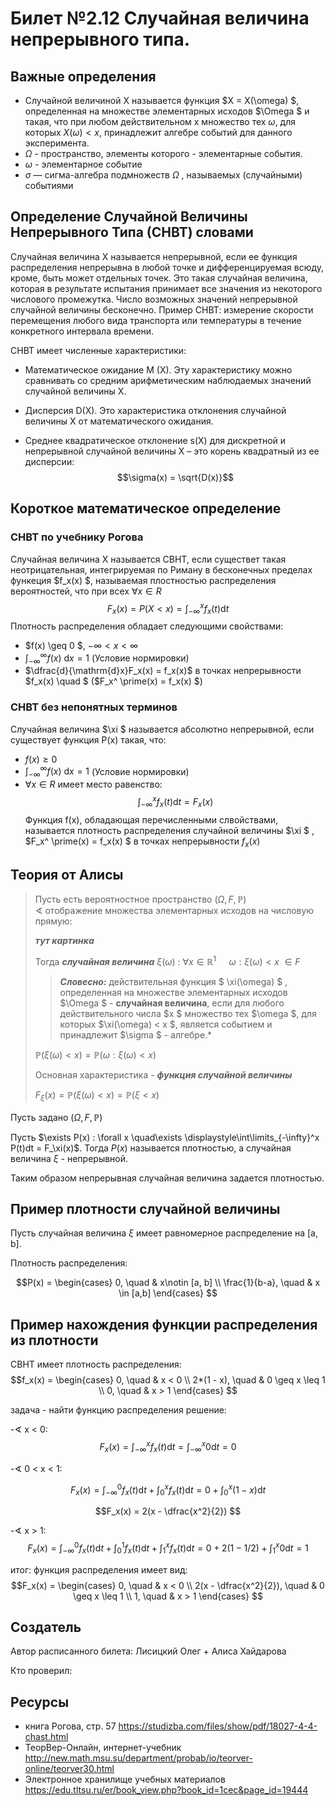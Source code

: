 # Билет №2.12 Случайная величина непрерывного типа.
## Важные определения
- Случайной величиной X называется функция  $X = X(\omega) $, определенная на множестве элементарных исходов  $\Omega $ и такая, что при любом действительном x множество тех  $\omega$, для которых  $X(\omega) < x$, принадлежит алгебре событий для данного эксперимента.
- $\Omega$ - пространство, элементы которого - элементарные события.
- $\omega$ - элементарное событие
- $\sigma$ — сигма-алгебра подмножеств ${\displaystyle \Omega }$ , называемых (случайными) событиями


## Определение Случайной Величины Непрерывного Типа (СНВТ) словами
Случайная величина Х называется непрерывной, если ее функция распределения непрерывна в любой точке и дифференцируемая всюду, кроме, быть может отдельных точек. Это такая случайная величина, которая в результате испытания принимает все значения из некоторого числового промежутка. Число возможных значений непрерывной случайной величины бесконечно. 
Пример СНВТ: измерение скорости перемещения любого вида транспорта или температуры в течение конкретного интервала времени.

СНВТ имеет численные характеристики:

- Математическое ожидание М (Х). Эту характеристику можно сравнивать со средним арифметическим наблюдаемых значений случайной величины Х.

- Дисперсия D(X). Это характеристика отклонения случайной величины Х от математического ожидания.

- Среднее квадратическое отклонение s(Х) для дискретной и непрерывной случайной величины Х – это корень квадратный из ее дисперсии:
$$\sigma(x) = \sqrt{D(x)}$$

## Короткое математическое определение 
### СНВТ по учебнику Рогова
Случайная величина X называется СВНТ, если существет такая неотрицательная, интегрируемая по Риману в бесконечных пределах функеция  $f_x(x) $, называемая плостностью распределения вероятностей, что при всех $\forall x \in R$
$$ F_x(x) = P(X < x) = \int_{-\infty}^x f_x(t) \mathrm{d}t$$
Плотность распределения обладает следующими свойствами:
- $f(x) \geq 0 $,  $-\infty < x < \infty$ 
- $\int_{-\infty}^{\infty} f(x) \: \mathrm{d}x = 1$  (Условие нормировки)
- $\dfrac{d}{\mathrm{d}x}F_x(x) = f_x(x)$ в точках непрерывности  $f_x(x) \quad $ ($F_x^ \prime(x) = f_x(x) $)

### СНВТ без непонятных терминов
Случайная величина  $\xi $ называется абсолютно непрерывной, если существует функция P(x) такая, что:
- $f(x) \geq 0$
- $\int_{-\infty}^{\infty} f(x) \: \mathrm{d}x = 1$  (Условие нормировки)
- $\forall x \in R$ имеет место равенство:
$$\int_{-\infty}^x f_x(t) \mathrm{d}t = F_x(x)$$
Функция f(x), обладающая перечисленными слвойствами, называется плотность распределения случайной величины  $\xi $ ,  $F_x^ \prime(x) = f_x(x) $ в точках непрерывности $f_x(x)$


## Теория от Алисы
> Пусть есть  вероятностное пространство $(\Omega, F, \mathbb P)$  
$\sphericalangle$ отображение множества элементарных исходов на числовую прямую:
>
>***тут картинка***
>
>Тогда ***случайная величина*** 
>$\xi(\omega)$ : $\forall x \in \mathbb R ^ 1 \quad$ $\omega : \xi(\omega) < x$ $\in F$   
>
> > ***Словесно:*** действительная функция 
> > $ \xi(\omega) $
> > , определенная на множестве элементарных исходов  $\Omega $ - **случайная величина**, если для любого действительного числа  $x $ множество тех  $\omega $, для которых  $\xi(\omega) < x $, является событием и принадлежит  $\sigma $ - алгебре.*
>
>$\mathbb P(\xi(\omega) < x) = \mathbb P(\omega : \xi(\omega) < x)$
>
>Основная характеристика - ***функция случайной величины***
>
>$F_\xi(x) = \mathbb P(\xi(\omega) < x) = \mathbb P(\xi < x)$

Пусть задано $(\Omega, F, \mathbb P)$

Пусть $\exists P(x) : \forall x \quad\exists \displaystyle\int\limits_{-\infty}^x P(t)dt = F_\xi(x)$. Тогда $P(x)$ называется плотностью, а случайная величина 
$\xi$ - непрерывной.

Таким образом непрерывная случайная величина задается плотностью.

## Пример плотности случайной величины

Пусть случайная величина $\xi$ имеет равномерное распределение на [a, b].

Плотность распределения:

$$P(x) =
\begin{cases} 0, \quad & x\notin [a, b] \\
\frac{1}{b-a}, \quad & x \in [a,b] 
\end{cases}
$$

## Пример нахождения функции распределения из плотности

СВНТ имеет плотность распределения:
$$f_x(x) =
\begin{cases} 0, \quad & x < 0 \\
2*(1 - x), \quad & 0 \geq x \leq 1 \\
0, \quad & x > 1
\end{cases}
$$

задача - найти функцию распределения
решение:

-$\sphericalangle$ x < 0:
$$F_x(x) = \int_{-\infty}^x f_x(t) \mathrm{d}t = \int_{-\infty}^x 0 \mathrm{d}t = 0 $$

-$\sphericalangle$ 0 < x < 1:

$$F_x(x) = \int_{-\infty}^0 f_x(t) \mathrm{d}t + \int_0^x f_x(t) \mathrm{d}t = 0 + \int_0^x (1-x) \mathrm{d}t $$

$$F_x(x) = 2(x - \dfrac{x^2}{2}) $$

-$\sphericalangle$ x > 1:
$$F_x(x) = \int_{-\infty}^0 f_x(t) \mathrm{d}t +  \int_0^1 f_x(t) \mathrm{d}t +  \int_1^x f_x(t) \mathrm{d}t = 0 + 2(1 - 1/2) + \int_1^x 0 \mathrm{d}t = 1 $$

итог: функция распределения имеет вид:
$$F_x(x) =
\begin{cases} 0, \quad & x < 0 \\
2(x - \dfrac{x^2}{2}), \quad & 0 \geq x \leq 1 \\
1, \quad & x > 1
\end{cases}
$$

## Создатель

Автор расписанного билета: Лисицкий Олег + Алиса Хайдарова

Кто проверил:


## Ресурсы
- книга Рогова, стр. 57 https://studizba.com/files/show/pdf/18027-4-4-chast.html
- ТеорВер-Онлайн, интернет-учебник http://new.math.msu.su/department/probab/io/teorver-online/teorver30.html
- Электронное хранилище учебных материалов https://edu.tltsu.ru/er/book_view.php?book_id=1cec&page_id=19444
